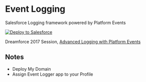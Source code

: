 # Event Logging
Salesforce Logging framework powered by Platform Events

<a href="https://githubsfdeploy.herokuapp.com">
  <img alt="Deploy to Salesforce"
       src="https://raw.githubusercontent.com/afawcett/githubsfdeploy/master/deploy.png">
</a>

Dreamforce 2017 Session, [Advanced Logging with Platform Events](https://www.youtube.com/watch?v=yYeurYnasVc)

Notes
-----

- Deploy My Domain
- Assign Event Logger app to your Profile
